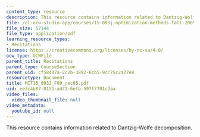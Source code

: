 ```yaml
---
content_type: resource
description: This resource contains information related to Dantzig-Wolfe decomposition.
file: /ol-ocw-studio-app/courses/15-093j-optimization-methods-fall-2009/ee3c4b878151ad726efb597f7701c3aa_MIT15_093J_F09_rec05.pdf
file_size: 57144
file_type: application/pdf
learning_resource_types:
- Recitations
license: https://creativecommons.org/licenses/by-nc-sa/4.0/
ocw_type: OCWFile
parent_title: Recitations
parent_type: CourseSection
parent_uid: cf58407a-2c2b-3892-6cb5-9cc75c2a27e8
resourcetype: Document
title: MIT15_093J_F09_rec05.pdf
uid: ee3c4b87-8151-ad72-6efb-597f7701c3aa
video_files:
  video_thumbnail_file: null
video_metadata:
  youtube_id: null
---
```

This resource contains information related to Dantzig-Wolfe decomposition.